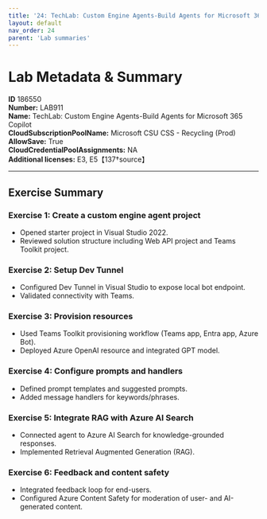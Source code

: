 ```yaml
---
title: '24: TechLab: Custom Engine Agents-Build Agents for Microsoft 365 Copilot'
layout: default
nav_order: 24
parent: 'Lab summaries'
--- 
```


# Lab Metadata & Summary

**ID** 186550  
**Number:** LAB911  
**Name:** TechLab: Custom Engine Agents-Build Agents for Microsoft 365 Copilot  
**CloudSubscriptionPoolName:** Microsoft CSU CSS - Recycling (Prod)  
**AllowSave:** True  
**CloudCredentialPoolAssignments:** NA  
**Additional licenses:** E3, E5【137†source】  

---

## Exercise Summary

### Exercise 1: Create a custom engine agent project
- Opened starter project in Visual Studio 2022.  
- Reviewed solution structure including Web API project and Teams Toolkit project.  

### Exercise 2: Setup Dev Tunnel
- Configured Dev Tunnel in Visual Studio to expose local bot endpoint.  
- Validated connectivity with Teams.  

### Exercise 3: Provision resources
- Used Teams Toolkit provisioning workflow (Teams app, Entra app, Azure Bot).  
- Deployed Azure OpenAI resource and integrated GPT model.  

### Exercise 4: Configure prompts and handlers
- Defined prompt templates and suggested prompts.  
- Added message handlers for keywords/phrases.  

### Exercise 5: Integrate RAG with Azure AI Search
- Connected agent to Azure AI Search for knowledge-grounded responses.  
- Implemented Retrieval Augmented Generation (RAG).  

### Exercise 6: Feedback and content safety
- Integrated feedback loop for end-users.  
- Configured Azure Content Safety for moderation of user- and AI-generated content.  
